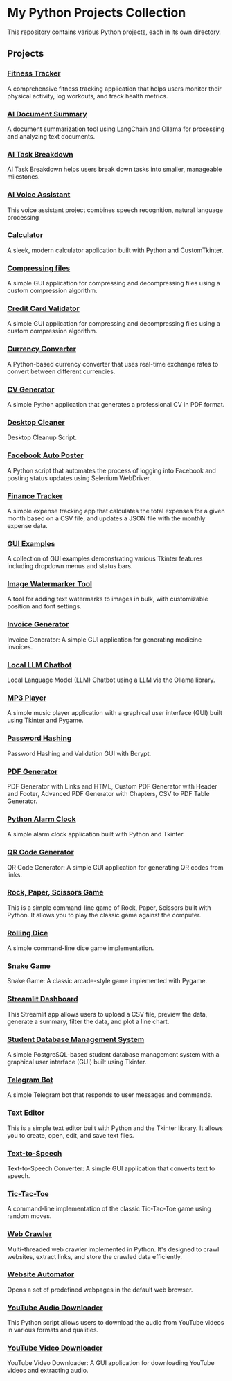 # My Python Projects Collection

This repository contains various Python projects, each in its own directory.

## Projects

### [Fitness Tracker](https://github.com/dimipash/Python_projects/tree/main/fitness_tracker)

A comprehensive fitness tracking application that helps users monitor their physical activity, log workouts, and track health metrics.

### [AI Document Summary](https://github.com/dimipash/Python_projects/tree/main/ai_doc_summary)

A document summarization tool using LangChain and Ollama for processing and analyzing text documents.

### [AI Task Breakdown](https://github.com/dimipash/Python_projects/tree/main/ai_task_breakdown)

AI Task Breakdown helps users break down tasks into smaller, manageable milestones.

### [AI Voice Assistant](https://github.com/dimipash/Python_projects/tree/main/ai_voice_assistant)

This voice assistant project combines speech recognition, natural language processing

### [Calculator](https://github.com/dimipash/Python_projects/tree/main/calculator)

A sleek, modern calculator application built with Python and CustomTkinter.

### [Compressing files](https://github.com/dimipash/Python_projects/tree/main/compressing_files)

A simple GUI application for compressing and decompressing files using a custom compression algorithm.

### [Credit Card Validator](https://github.com/dimipash/Python_projects/tree/main/credit_card_validator)

A simple GUI application for compressing and decompressing files using a custom compression algorithm.

### [Currency Converter](https://github.com/dimipash/Python_projects/tree/main/currency_converter)

A Python-based currency converter that uses real-time exchange rates to convert between different currencies.

### [CV Generator](https://github.com/dimipash/Python_projects/tree/main/cv_generator)

A simple Python application that generates a professional CV in PDF format.

### [Desktop Cleaner](https://github.com/dimipash/Python_projects/tree/main/desktop_cleaner)

Desktop Cleanup Script.

### [Facebook Auto Poster](https://github.com/dimipash/Python_projects/tree/main/facebook_auto_poster)

A Python script that automates the process of logging into Facebook and posting status updates using Selenium WebDriver.

### [Finance Tracker](https://github.com/dimipash/Python_projects/tree/main/finance_tracker)

A simple expense tracking app that calculates the total expenses for a given month based on a CSV file,
and updates a JSON file with the monthly expense data.

### [GUI Examples](https://github.com/dimipash/Python_projects/tree/main/gui)

A collection of GUI examples demonstrating various Tkinter features including dropdown menus and status bars.

### [Image Watermarker Tool](https://github.com/dimipash/Python_projects/tree/main/image_watermarker_tool)

A tool for adding text watermarks to images in bulk, with customizable position and font settings.

### [Invoice Generator](https://github.com/dimipash/Python_projects/tree/main/invoice_generator)

Invoice Generator: A simple GUI application for generating medicine invoices.

### [Local LLM Chatbot](https://github.com/dimipash/Python_projects/tree/main/local_llm)

Local Language Model (LLM) Chatbot using a LLM via the Ollama library.

### [MP3 Player](https://github.com/dimipash/Python_projects/tree/main/mp3_player)

A simple music player application with a graphical user interface (GUI) built using Tkinter and Pygame.

### [Password Hashing](https://github.com/dimipash/Python_projects/tree/main/password_hashing)

Password Hashing and Validation GUI with Bcrypt.

### [PDF Generator](https://github.com/dimipash/Python_projects/tree/main/pdf)

PDF Generator with Links and HTML, Custom PDF Generator with Header and Footer, Advanced PDF Generator with Chapters, CSV to PDF Table Generator.

### [Python Alarm Clock](https://github.com/dimipash/Python_projects/tree/main/alarm_clock)

A simple alarm clock application built with Python and Tkinter.

### [QR Code Generator](https://github.com/dimipash/Python_projects/tree/main/qr_code_generator)

QR Code Generator: A simple GUI application for generating QR codes from links.

### [Rock, Paper, Scissors Game](https://github.com/dimipash/Python_projects/tree/main/rock_paper_scissors)

This is a simple command-line game of Rock, Paper, Scissors built with Python. It allows you to play the classic game against the computer.

### [Rolling Dice](https://github.com/dimipash/Python_projects/tree/main/rolling_dice)

A simple command-line dice game implementation.

### [Snake Game](https://github.com/dimipash/Python_projects/tree/main/snake)

Snake Game: A classic arcade-style game implemented with Pygame.

### [Streamlit Dashboard](https://github.com/dimipash/Python_projects/tree/main/web_app)

This Streamlit app allows users to upload a CSV file, preview the data, generate a summary, filter the data, and plot a line chart.

### [Student Database Management System](https://github.com/dimipash/Python_projects/tree/main/database_app)

A simple PostgreSQL-based student database management system with a graphical user interface (GUI) built using Tkinter.

### [Telegram Bot](https://github.com/dimipash/Python_projects/tree/main/telegram_bot)

A simple Telegram bot that responds to user messages and commands.

### [Text Editor](https://github.com/dimipash/Python_projects/tree/main/text_editor)

This is a simple text editor built with Python and the Tkinter library. It allows you to create, open, edit, and save text files.

### [Text-to-Speech](https://github.com/dimipash/Python_projects/tree/main/text_to_speech)

Text-to-Speech Converter: A simple GUI application that converts text to speech.

### [Tic-Tac-Toe](https://github.com/dimipash/Python_projects/tree/main/tic_tac_toe)

A command-line implementation of the classic Tic-Tac-Toe game using random moves.

### [Web Crawler](https://github.com/dimipash/Python_projects/tree/main/web_crawler)

Multi-threaded web crawler implemented in Python. It's designed to crawl websites, extract links, and store the crawled data efficiently.

### [Website Automator](https://github.com/dimipash/Python_projects/tree/main/website_automator)

Opens a set of predefined webpages in the default web browser.

### [YouTube Audio Downloader](https://github.com/dimipash/Python_projects/tree/main/youtube_audio_downloader)

This Python script allows users to download the audio from YouTube videos in various formats and qualities.

### [YouTube Video Downloader](https://github.com/dimipash/Python_projects/tree/main/youtube_video_downloader)

YouTube Video Downloader: A GUI application for downloading YouTube videos and extracting audio.
